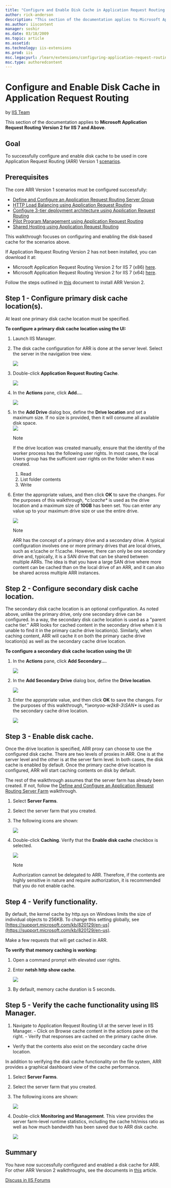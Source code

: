 ```yaml
---
title: "Configure and Enable Disk Cache in Application Request Routing | Microsoft Docs"
author: rick-anderson
description: "This section of the documentation applies to Microsoft Application Request Routing Version 2 for IIS 7 and Above . Goal To successfully configure and enable..."
ms.author: iiscontent
manager: soshir
ms.date: 03/18/2009
ms.topic: article
ms.assetid: 
ms.technology: iis-extensions
ms.prod: iis
msc.legacyurl: /learn/extensions/configuring-application-request-routing-arr/configure-and-enable-disk-cache-in-application-request-routing
msc.type: authoredcontent
---
```

Configure and Enable Disk Cache in Application Request Routing
====================
by [IIS Team](https://twitter.com/inetsrv)

This section of the documentation applies to **Microsoft Application Request Routing Version 2 for IIS 7 and Above**.

## Goal

To successfully configure and enable disk cache to be used in core Application Request Routing (ARR) Version 1 [scenarios](../planning-for-arr/using-the-application-request-routing-module.md).

## Prerequisites

The core ARR Version 1 scenarios must be configured successfully:

- [Define and Configure an Application Request Routing Server Group](define-and-configure-an-application-request-routing-server-farm.md)
- [HTTP Load Balancing using Application Request Routing](http-load-balancing-using-application-request-routing.md)
- [Configure 3-tier deployment architecture using Application Request Routing](configure-3-tier-deployment-architecture-using-application-request-routing.md)
- [Pilot Program Management using Application Request Routing](pilot-program-management-using-application-request-routing.md)
- [Shared Hosting using Application Request Routing](shared-hosting-using-application-request-routing-arr.md)

This walkthrough focuses on configuring and enabling the disk-based cache for the scenarios above.

If Application Request Routing Version 2 has not been installed, you can download it at:

- Microsoft Application Request Routing Version 2 for IIS 7 (x86) [here](https://download.microsoft.com/download/4/D/F/4DFDA851-515F-474E-BA7A-5802B3C95101/ARRv2_setup_x86.EXE).
- Microsoft Application Request Routing Version 2 for IIS 7 (x64) [here](https://download.microsoft.com/download/3/4/1/3415F3F9-5698-44FE-A072-D4AF09728390/ARRv2_setup_x64.EXE).

Follow the steps outlined in [this](../installing-application-request-routing-arr/install-application-request-routing-version-2.md) document to install ARR Version 2.

## Step 1 - Configure primary disk cache location(s).

At least one primary disk cache location must be specified.

**To configure a primary disk cache location using the UI:** 

1. Launch IIS Manager.
2. The disk cache configuration for ARR is done at the server level. Select the server in the navigation tree view.

    ![](configure-and-enable-disk-cache-in-application-request-routing/_static/image1.jpg)
3. Double-click **Application Request Routing Cache**.

    [![](configure-and-enable-disk-cache-in-application-request-routing/_static/image3.jpg)](configure-and-enable-disk-cache-in-application-request-routing/_static/image2.jpg)
4. In the **Actions** pane, click **Add...**.

    [![](configure-and-enable-disk-cache-in-application-request-routing/_static/image5.jpg)](configure-and-enable-disk-cache-in-application-request-routing/_static/image4.jpg)
5. In the **Add Drive** dialog box, define the **Drive location** and set a maximum size. If no size is provided, then it will consume all available disk space.  
    [![](configure-and-enable-disk-cache-in-application-request-routing/_static/image7.jpg)](configure-and-enable-disk-cache-in-application-request-routing/_static/image6.jpg)

    > [!NOTE]
    > If the drive location was created manually, ensure that the identity of the worker process has the following user rights. In most cases, the local Users group has the sufficient user rights on the folder when it was created.

    1. Read
    2. List folder contents
    3. Write
6. Enter the appropriate values, and then click **OK** to save the changes. For the purposes of this walkthrough, **c:\cache\** is used as the drive location and a maximum size of **10GB** has been set. You can enter any value up to your maximum drive size or use the entire drive. 

    [![](configure-and-enable-disk-cache-in-application-request-routing/_static/image10.jpg)](configure-and-enable-disk-cache-in-application-request-routing/_static/image9.jpg)

    > [!NOTE]
    > ARR has the concept of a primary drive and a secondary drive. A typical configuration involves one or more primary drives that are local drives, such as e:\cache or f:\cache. However, there can only be one secondary drive and, typically, it is a SAN drive that can be shared between multiple ARRs. The idea is that you have a large SAN drive where more content can be cached than on the local drive of an ARR, and it can also be shared across multiple ARR instances.

## Step 2 - Configure secondary disk cache location.

The secondary disk cache location is an optional configuration. As noted above, unlike the primary drive, only one secondary drive can be configured. In a way, the secondary disk cache location is used as a "parent cache tier." ARR looks for cached content in the secondary drive when it is unable to find it in the primary cache drive location(s). Similarly, when caching content, ARR will cache it on both the primary cache drive location(s) as well as the secondary cache drive location.

**To configure a secondary disk cache location using the UI:** 

1. In the **Actions** pane, click **Add Secondary...**.

    [![](configure-and-enable-disk-cache-in-application-request-routing/_static/image12.jpg)](configure-and-enable-disk-cache-in-application-request-routing/_static/image11.jpg)
2. In the **Add Secondary Drive** dialog box, define the **Drive location**.

    [![](configure-and-enable-disk-cache-in-application-request-routing/_static/image14.jpg)](configure-and-enable-disk-cache-in-application-request-routing/_static/image13.jpg)
3. Enter the appropriate value, and then click **OK** to save the changes. For the purposes of this walkthrough, **\\wonyoo-w2k8-3\SAN\** is used as the secondary cache drive location.

    [![](configure-and-enable-disk-cache-in-application-request-routing/_static/image16.jpg)](configure-and-enable-disk-cache-in-application-request-routing/_static/image15.jpg)

## Step 3 - Enable disk cache.

Once the drive location is specified, ARR proxy can choose to use the configured disk cache. There are two levels of proxies in ARR. One is at the server level and the other is at the server farm level. In both cases, the disk cache is enabled by default. Once the primary cache drive location is configured, ARR will start caching contents on disk by default.

The rest of the walkthrough assumes that the server farm has already been created. If not, follow the [Define and Configure an Application Request Routing Server Farm](define-and-configure-an-application-request-routing-server-farm.md) walkthrough.

1. Select **Server Farms**.
2. Select the server farm that you created.
3. The following icons are shown:

    [![](configure-and-enable-disk-cache-in-application-request-routing/_static/image18.jpg)](configure-and-enable-disk-cache-in-application-request-routing/_static/image17.jpg)
4. Double-click **Caching**. Verify that the **Enable disk cache** checkbox is selected.

    **[![](configure-and-enable-disk-cache-in-application-request-routing/_static/image20.jpg)](configure-and-enable-disk-cache-in-application-request-routing/_static/image19.jpg)**

    > [!NOTE]
    > Authorization cannot be delegated to ARR. Therefore, if the contents are highly sensitive in nature and require authorization, it is recommended that you do not enable cache.

## Step 4 - Verify functionality.

By default, the kernel cache by http.sys on Windows limits the size of individual objects to 256KB. To change this setting globally, see [https://support.microsoft.com/kb/820129/en-us](https://support.microsoft.com/kb/820129/en-us).

Make a few requests that will get cached in ARR.

**To verify that memory caching is working:** 

1. Open a command prompt with elevated user rights.
2. Enter **netsh http show cache**.

    [![](configure-and-enable-disk-cache-in-application-request-routing/_static/image22.jpg)](configure-and-enable-disk-cache-in-application-request-routing/_static/image21.jpg)
3. By default, memory cache duration is 5 seconds.

## Step 5 - Verify the cache functionality using IIS Manager.

1. Navigate to Application Request Routing UI at the server level in IIS Manager. - Click on Browse cache content in the actions pane on the right. - Verify that responses are cached on the primary cache drive.
- Verify that the contents also exist on the secondary cache drive location.

In addition to verifying the disk cache functionality on the file system, ARR provides a graphical dashboard view of the cache performance.

1. Select **Server Farms**.
2. Select the server farm that you created.
3. The following icons are shown:

    [![](configure-and-enable-disk-cache-in-application-request-routing/_static/image24.jpg)](configure-and-enable-disk-cache-in-application-request-routing/_static/image23.jpg)
4. Double-click **Monitoring and Management**. This view provides the server farm-level runtime statistics, including the cache hit/miss ratio as well as how much bandwidth has been saved due to ARR disk cache.

    ![](configure-and-enable-disk-cache-in-application-request-routing/_static/image25.jpg)

## Summary

You have now successfully configured and enabled a disk cache for ARR. For other ARR Version 2 walkthroughs, see the documents in [this](../planning-for-arr/application-request-routing-version-2-overview.md) article.
  
  
[Discuss in IIS Forums](https://forums.iis.net/1154.aspx)